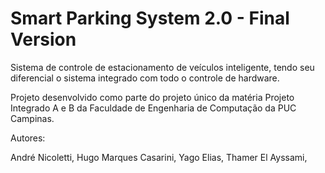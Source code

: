 # Smart Parking System 2.0 - Final Version

Sistema de controle de estacionamento de veículos inteligente, tendo seu diferencial o sistema integrado com todo o controle de hardware.

Projeto desenvolvido como parte do projeto único da matéria Projeto Integrado A e B da Faculdade de Engenharia de Computação da PUC Campinas.

Autores:

André Nicoletti,
Hugo Marques Casarini,
Yago Elias,
Thamer El Ayssami,
